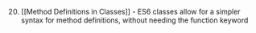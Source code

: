20. [[Method Definitions in Classes]] - ES6 classes allow for a simpler syntax for method definitions, without needing the function keyword